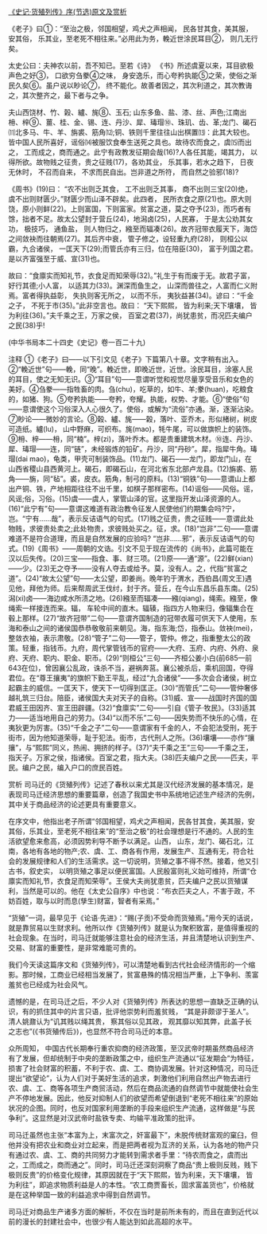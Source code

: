 [《史记·货殖列传》序(节选)原文及赏析](https://www.vrrw.net/wx/14438.html)

《老子》曰①：“至治之极，邻国相望，鸡犬之声相闻， 民各甘其食，美其服，安其俗， 乐其业，至老死不相往来。”必用此为务，輓近世涂民耳目②， 则几无行矣。

太史公曰：夫神农以前，吾不知已。至若《诗》 《书》所述虞夏以来，耳目欲极声色之好③， 口欲穷刍豢④之味， 身安逸乐，而心夸矜执能⑤之荣，使俗之渐民久矣⑥。虽户说以眇论⑦， 终不能化。故善者因之，其次利道之，其次教诲之，其次整齐之，最下者与之争。

夫山西饶材、竹、榖、纑、旄⑧、玉石; 山东多鱼、盐、漆、丝、声色;江南出枏、梓⑨、薑、桂、金、锡、连、丹沙、犀、瑇瑁⑩、珠玑、齿、革;龙门、碣石⑾北多马、牛、羊、旃裘、筋角⑿;铜、铁则千里往往山出棋置⒀：此其大较也。皆中国人民所喜好，谣俗⒁被服饮食奉生送死之具也。故待农而食之，虞⒂而出之， 工而成之，商而通之。此宁有政教发征期会哉(16)?人各任其能，竭其力， 以得所欲。故物贱之征贵，贵之征贱(17)，各劝其业， 乐其事，若水之趋下， 日夜无休时， 不召而自来， 不求而民自出。岂非道之所符， 而自然之验邪(18)?

《周书》(19)曰： “农不出则乏其食， 工不出则乏其事， 商不出则三宝(20)绝，虞不出则财匮少。”财匮少而山泽不辟矣。此四者， 民所衣食之原(21)也。原大则饶，原小则鲜(22)。上则富国，下则富家。贫富之道，莫之夺予(23)，而巧者有馀，拙者不足。故太公望封于营丘(24)，地潟卤(25)，人民寡， 于是太公劝其女功， 极技巧， 通鱼盐， 则人物归之，繈至而辐凑(26)。故齐冠带衣履天下，海岱之间敛袂而往朝焉(27)。其后齐中衰， 管子修之，设轻重九府(28)， 则桓公以霸，九合诸侯， 一匡天下(29);而管氏亦有三归，位在陪臣(30)， 富于列国之君。是以齐富强至于威、宣(31)也。

故曰：“食廪实而知礼节，衣食足而知荣辱(32)。”礼生于有而废于无。故君子富，好行其德;小人富， 以适其力(33)。渊深而鱼生之， 山深而兽往之，人富而仁义附焉。富者得执益彰， 失执则客无所之， 以而不乐， 夷狄益甚(34)。谚曰：“千金之子， 不死于市(35)。”此非空言也。故曰： “天下熙熙， 皆为利来;天下壤壤， 皆为利往(36)。”夫千乘之王，万家之侯， 百室之君(37)，尚犹患贫，而况匹夫编户之民(38)乎!

(中华书局本二十四史《史记》卷一百二十九)



注释 ①《老子》曰——以下引文见《老子》下篇第八十章。文字稍有出入。②“輓近世”句——輓，同“晚”。輓近世，即晚近世，近世。涂民耳目，涂塞人民的耳目，使之无知无识。③“耳目”句——意谓听觉和视觉尽量享受音乐和女色的美好。④刍豢——指牲畜的肉。刍(chu)，吃草的，如牛、羊;豢(huan)，吃粮食的，如猪、狗。⑤夸矜执能——夸矜，夸耀。执能，权势、才能。⑥“使俗”句——意谓使这个习俗深入人心很久了。使俗，或解为“流俗”亦通。渐，逐渐沾染。⑦眇论——微妙的言论。⑧榖、纑、旄——榖，落叶、亚乔木，形似楮树，树皮可造纸。纑(lu)， 山中野麻，可织布。旄(mao)，牦牛尾，可以做旗帜上的装饰。⑨枏、梓——枏，同“楠”。梓(zi)，落叶乔木。都是贵重建筑木材。⑩连、丹沙、犀、瑇瑁——连，同“链”，未经锻炼的铅矿。丹沙，同“丹砂”。犀，指犀牛角。瑇瑁(dai mao)，龟类，甲壳可制装饰品。(11)龙门、碣石——龙门，即龙门山，在山西省稷山县西黄河上。碣石，即碣石山，在河北省东北部卢龙县。(12)旃裘、筋角——旃，同“毡”。裘，皮衣。筋角，制弓的原料。(13)“铜铁”句——意谓山上都出产铜、铁，产地相距往往不出千里，如棋子那样密布。(14)谣俗——风俗。谣，风谣;俗，习俗。(15)虞——虞人，掌管山泽的官。这里指开发山泽资源的人。(16)“此宁有”句——意谓这难道有政治教令征发人民使他们约期集会吗?宁， 岂。“宁有……哉”，表示反诘语气的句式。(17)贱之征贵，贵之征贱——意谓此处物贱，求彼贵处卖之;此处物贵，求彼贱处买之。征，求。(18)“岂非”二句——意谓难道不是符合道理，而且是自然发展的应验吗? “岂非……邪”，表示反诘语气的句式。(19)《周书》——周朝的文诰。引文不见于现在流传的《尚书》，此篇可能在汉以后失传。(20)三宝——指食、事、财三项。(21)原——通“源”。(22)鲜(xian)——少。(23)无之夺予——没有人夺去或给予。莫，没有人。之，代指“贫富之道”。(24)“故太公望”句——太公望，即姜尚。晚年钓于渭水，西伯昌(周文王)遇见他，拜他为师。后来帮周武王伐纣，封于齐。营丘，在今山东昌乐县东南。(25)潟(xi)卤——海边咸水所渍之地。(26)繈至而辐凑——繈(qiang)，绳索。繈至，像绳索一样接连而来。辐， 车轮中间的直木。辐辏，指四方人物来归，像辐集合在毂上那样。(27)“故齐冠带”二句——意谓齐国制造的冠带衣履可供天下人使用，东海和泰山之间的诸侯国恭恭敬敬前来朝见。海，指东海;岱，指泰山。敛袂(mei)，整敛衣袖，表示肃敬。(28)“管子”二句——管子，管仲。修之，指重整太公的政策。轻重，指钱币。九府，周代掌管钱币的官府——大府、玉府、内府、外府、泉府、天府、职内、职金、职币。(29)“则桓公”三句——齐桓公姜小白(前685—前643在位)，曾因襄公乱政，诛杀不当，避祸奔莒。襄公被杀后，乘机回国，夺得君位。在“尊王攘夷”的旗帜下勤王平乱，经过“九合诸侯”——多次会合诸侯，树立起霸主的威信。一匡天下，使天下一切得到匡正。(30)“而管氏”二句——管仲奢侈越礼筑三归台。陪臣，诸侯国大夫对天子的自称。(31)威、宣——战国时齐国的国君威王田因齐、宣王田辟疆。(32)“食廪实”二句——引自《管子·牧民》。(33)适其力——适当地用自己的劳力。(34)“以而不乐”二句——因失势而不快乐的心情，在夷狄更为厉害。(35)“千金之子”二句——意谓家有千金的人，不会犯法受刑，死于街市，因为他知道荣辱，耻于犯法。街市，古代刑人之所。(36)壤壤——亦作“攘攘”，与“熙熙”同义，热闹、拥挤的样子。(37)“夫千乘之王”三句——千乘之王，指天子。万家之侯，指诸侯。百室之君，指大夫。(38)匹夫编户之民——匹夫，平民。编户之民，编入户口的庶民百姓。

赏析 司马迁的《货殖列传》记述了春秋以来尤其是汉代经济发展的基本情况，是表现司马迁经济思想的重要篇章，创造了我国史书中系统地记述生产经济的先例，其中关于商品经济的论述更具有重要意义。

在序文中，他指出老子所谓“邻国相望，鸡犬之声相闻，民各甘其食，美其服，安其俗，乐其业，至老死不相往来”的“至治之极”的社会理想是行不通的。人民的生活欲望愈来愈高，必须因势利导不断予以满足。山西， 山东，龙门、碣石北，江南，各地有各地的物产;农、虞、工、商各有作用，发展生产、互通有无，符合社会的发展规律和人们的生活需求。这一切说明，货殖之事不得不然。接着，他又引古书，叙史实， 以明货殖之事足以便民富国。人民殷富则礼义始可维持，所谓“仓廪实而知礼节，衣食足而知荣辱”。王侯大夫尚犹患贫，匹夫编户之民以货殖谋利，当然是可以的。他在《太史公自序》中也说：“布衣匹夫之人，不害于政，不妨百姓，取与以时而息(孳生)财富，智者有采焉。”

“货殖”一词，最早见于《论语·先进》：“赐(子贡)不受命而货殖焉。”用今天的话说，就是靠贸易以生财求利。他所以作《货殖列传》就是认为聚积致富，是值得重视的社会现象。在当时，司马迁就能够注意社会的经济生活，并且清楚地认识到生产、交易、财富的重要性，是非常难能可贵的。

我们今天读这篇序文和《货殖列传》，可以清楚地看到古代社会经济情形的一个缩影。那时候，工商业已经相当发展了，贫富悬殊的情况相当严重，上下争利、羡富羞贫也已经成为社会风气。

遗憾的是，在司马迁之后，不少人对《货殖列传》所表达的思想一直缺乏正确的认识，有的抓住其中的片言只语，批评他崇势利而羞贫贱， “其是非颇谬于圣人”。清人姚鼐认为“讥其贱以绳其贵， 察其俗以见其政， 观其靡以知其弊，此盖子长之志也”(《书货殖传后》)，也显然不符合司马迁的本意。

众所周知， 中国古代长期奉行重农抑商的经济政策，至汉武帝时期虽然商品经济有了发展，但却统制于中央的垄断政策之中，组织生产流通以“征发期会”为特征，损害了社会财富的积蓄，不利于农、虞、工、商协调发展。针对这种情况，司马迁提出“欲望论”，认为人们对于美好生活的追求，刺激他们利用自然出产物去进行农、虞、工、商等各项生产商贸活动，然后在商品流通的自然调节中就能使社会生产不停地发展。因此，他反对抑制人们的欲望而希望倒退到“老死不相往来”的原始状况的企图。同时，也反对国家利用垄断的手段来组织生产流通，这样做是“与民争利”。这显然是对汉武帝时盐铁专卖、均输平准政策的批评。

司马迁虽然也主张“本富为上，末富次之，奸富最下”，未脱传统财富观的窠臼，但他并没有把农业和商业对立起来，而是把两者视为互济的关系，认为各地的物产只有通过农、虞、工、商的共同努力才能转到需求者手里：“待农而食之，虞而出之，工而成之，商而通之”。同时，司马迁还深刻洞察了商品“贵上极则反贱，贱下极则反贵”的价格变化规律，其原因就在于“天下熙熙，皆为利来，天下壤壤， 皆为利往”，即追求物质利益是人的本性。“农工商贾畜长，固求富盖货也”，价格就是在这种举国一致的利益追求中得到自然调节。

司马迁对商品生产诸多方面的解析，不仅在当时是前所未有的，而且在直到近代以前的漫长的封建社会中，也很少有人能达到如此高超的水平。

